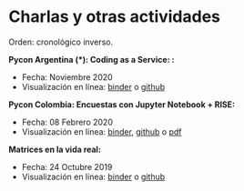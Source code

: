# Charlas y otras actividades
Orden: cronológico inverso.

**Pycon Argentina (*): Coding as a Service: :**
* Fecha: Noviembre 2020
* Visualización en línea: [binder](https://mybinder.org/v2/gh/sebastiandres/charlas/master?filepath=2020_11_XX_pycon_ar_pypsdier/2020_11_XX_pycon_ar.ipynb) o 
[github](https://github.com/sebastiandres/charlas/blob/master/2020_11_XX_pycon_ar_pypsdier/2020_11_XX_pycon_ar.ipynb)

**Pycon Colombia: Encuestas con Jupyter Notebook + RISE:**
* Fecha: 08 Febrero 2020
* Visualización en línea: [binder](https://mybinder.org/v2/gh/sebastiandres/charlas/master?filepath=2020_02_08_pycon_rise_and_poll/2020_pycon_RISE_and_poll.ipynb), 
[github](https://github.com/sebastiandres/charlas/blob/master/2020_02_08_pycon_rise_and_poll/2020_pycon_RISE_and_poll.ipynb)
o [pdf](https://drive.google.com/file/d/1G8aCCwOgyOker7Oz73PeqS--SRlk7xve/view?usp=sharing)

**Matrices en la vida real:**
* Fecha: 24 Octubre 2019
* Visualización en línea: [binder](https://mybinder.org/v2/gh/sebastiandres/charlas/master?filepath=2019_08_24_wild_matrix/matrices_en_la_vida_real.ipynb) o 
[github](https://github.com/sebastiandres/charlas/blob/master/2019_08_24_wild_matrix/matrices_en_la_vida_real.ipynb)

